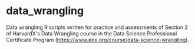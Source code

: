 # data_wrangling

Data wrangling R scripts written for practice and assessments of Section 2 of HarvardX's Data Wrangling course in the Data Science Professional Certificate Program (https://www.edx.org/course/data-science-wrangling). 
